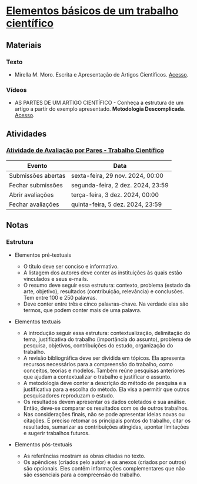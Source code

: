 # [Elementos básicos de um trabalho científico](https://ead.ufjf.br/course/view.php?id=7440#coursecontentcollapse5)

## Materiais

### Texto

- Mirella M. Moro. Escrita e Apresentação de Artigos Científicos. [Acesso](https://homepages.dcc.ufmg.br/~mirella/ppt/2018-EVCOMP-escrita.pdf).

### Vídeos

- AS PARTES DE UM ARTIGO CIENTÍFICO - Conheça a estrutura de um artigo a partir do exemplo apresentado.
  **Metodologia Descomplicada**. [Acesso](https://www.youtube.com/watch?v=MaGDsTRKMOY).

## Atividades

### [Atividade de Avaliação por Pares - Trabalho Científico](https://ead.ufjf.br/mod/workshop/view.php?id=429720)

| Evento             | Data                              |
| ------------------ | --------------------------------- |
| Submissões abertas | sexta-feira, 29 nov. 2024, 00:00  |
| Fechar submissões  | segunda-feira, 2 dez. 2024, 23:59 |
| Abrir avaliações   | terça-feira, 3 dez. 2024, 00:00   |
| Fechar avaliações  | quinta-feira, 5 dez. 2024, 23:59  |

## Notas

### Estrutura

- Elementos pré-textuais

  - O título deve ser conciso e informativo.
  - A listagem dos autores deve conter as instituições às quais estão vinculados e seus e-mails.
  - O resumo deve seguir essa estrutura: contexto, problema (estado da arte, objetivo), resultados (contribuição, relevância) e conclusões. Tem entre 100 e 250 palavras.
  - Deve conter entre três e cinco palavras-chave. Na verdade elas são termos, que podem conter mais de uma palavra.

- Elementos textuais

  - A introdução seguir essa estrutura: contextualização, delimitação do tema, justificativa do trabalho (importância do assunto), problema de pesquisa, objetivos, contribuições do estudo, organização do trabalho.
  - A revisão bibliográfica deve ser dividida em tópicos. Ela apresenta recursos necessários para a compreensão do trabalho, como conceitos, teorias e modelos. Também reúne pesquisas anteriores que ajudam a contextualizar o trabalho e justificar o assunto.
  - A metodologia deve conter a descrição do método de pesquisa e a justificativa para a escolha do método. Ela visa a permitir que outros pesquisadores reproduzam o estudo.
  - Os resultados devem apresentar os dados coletados e sua análise. Então, deve-se comparar os resultados com os de outros trabalhos.
  - Nas considerações finais, não se pode apresentar ideias novas ou citações. É preciso retomar os principais pontos do trabalho, citar os resultados, sumarizar as contribuições atingidas, apontar limitações e sugerir trabalhos futuros.

- Elementos pós-textuais

  - As referências mostram as obras citadas no texto.
  - Os apêndices (criados pelo autor) e os anexos (criados por outros) são opcionais. Eles contêm informações complementares que não são essenciais para a compreensão do trabalho.
